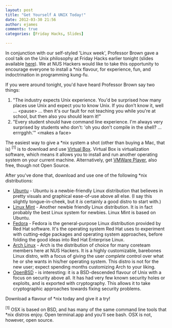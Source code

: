 ```yaml
---
layout: post
title: "Get Yourself A UNIX Today!"
date: 2012-03-30 21:56
author: ejames
comments: true
categories: [Friday Hacks, Slides]

---
```

In conjunction with our self-styled 'Linux week', Professor Brown gave a cool talk on the Unix philosophy at Friday Hacks earlier tonight (slides available <a href="/res//2012/03/UnixPhilosophy.pdf">here</a>). We at NUS Hackers would like to take this opportunity to encourage everyone to install a *nix flavour, for experience, fun, and indoctrination in programming kung-fu.

If you were around tonight, you'd have heard Professor Brown say two things:
<ol>
	<li>"The industry expects Unix experience. You'd be surprised how many places use Unix and expect you to know Unix. If you don't know it, well ... &lt;pause&gt; ... then it's our fault for not teaching you while you're at school, but then also you should learn it!"</li>
	<li>"Every student should have command line experience. I'm always very surprised by students who don't: 'oh you don't compile in the shell? ... errrgghh.'" &lt;makes a face&gt;</li>
</ol>
The easiest way to give a *nix system a shot (other than buying a Mac, that is) <sup>[1]</sup> is to download and use <a href="https://www.virtualbox.org/">Virtual Box</a>. Virtual Box is virtualization software, which means it allows you to install and run another operating system on your current machine. Alternatively, get <a href="http://www.vmware.com/products/player/overview.html">VMWare Player</a>, also free, though not Open Source.

After you've done that, download and use one of the following *nix distributions:
<ul>
	<li><a href="http://www.ubuntu.com/">Ubuntu</a> - Ubuntu is a newbie-friendly Linux distribution that believes in pretty visuals and graphical ease-of-use above all else. (I say this slightly tongue-in-cheek, but it <em>is</em> certainly a good distro to start with.)</li>
	<li><a href="http://www.linuxmint.com/">Linux Mint</a> - Another newbie friendly Linux distribution. It is in fact probably the best Linux system for newbies. Linux Mint is based on Ubuntu.</li>
	<li><a href="http://fedoraproject.org/">Fedora</a> - Fedora is the general-purpose Linux distribution provided by Red Hat software. It's the operating system Red Hat uses to experiment with cutting-edge packages and operating system approaches, before folding the good ideas into Red Hat Enterprise Linux.</li>
	<li><a href="http://www.archlinux.org/">Arch Linux</a> - Arch is the distribution of choice for many coreteam members here at NUS Hackers. It is a highly customizable, barebones Linux distro, with a focus of giving the user <em>complete</em> control over what he or she wants in his/her operating system. This distro is not for the new user; expect spending months customizing Arch to your liking.</li>
	<li><a href="http://openbsd.org/">OpenBSD</a> - is interesting: it is a BSD-descended flavour of Unix with a focus on security above all. It has had very few known security holes or exploits, and is exported with cryptography. This allows it to take cryptographic approaches towards fixing security problems.</li>
</ul>
Download a flavour of *nix today and give it a try!

<sup>[1]</sup> OSX is based on BSD, and has many of the same command line tools that *nix distros enjoy. Open terminal.app and you'll see bash. OSX is not, however, open source.
